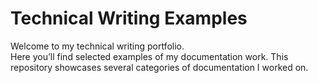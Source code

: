 # Technical Writing Examples

Welcome to my technical writing portfolio.  
Here you’ll find selected examples of my documentation work. This repository showcases several categories of documentation I worked on.
